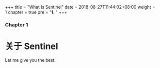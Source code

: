+++
title = "What Is Sentinel"
date = 2018-08-27T11:44:02+08:00
weight = 1
chapter = true
pre = "<b>1. </b>"
+++

### Chapter 1

# 关于 Sentinel

Let me give you the best.